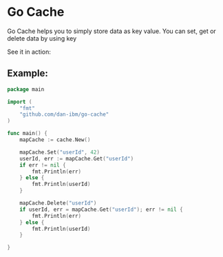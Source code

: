 Go Cache
=========================
Go Cache helps you to simply store data as key value. You can set, get or delete data by using key

See it in action:

## Example:

```go
package main

import (
	"fmt"
	"github.com/dan-ibm/go-cache"
)

func main() {
	mapCache := cache.New()

	mapCache.Set("userId", 42)
	userId, err := mapCache.Get("userId")
	if err != nil {
		fmt.Println(err)
	} else {
		fmt.Println(userId)
	}

	mapCache.Delete("userId")
	if userId, err = mapCache.Get("userId"); err != nil {
		fmt.Println(err)
	} else {
		fmt.Println(userId)
	}

}
```


